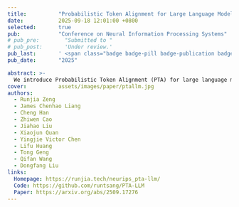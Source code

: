 ```yaml
---
title:          "Probabilistic Token Alignment for Large Language Model Fusion"
date:           2025-09-18 12:01:00 +0800
selected:       true
pub:            "Conference on Neural Information Processing Systems"
# pub_pre:        "Submitted to "
# pub_post:       'Under review.'
pub_last:       ' <span class="badge badge-pill badge-publication badge-success">NeurIPS</span>'
pub_date:       "2025"

abstract: >-
  We introduce Probabilistic Token Alignment (PTA) for large language model fusion, reformulating token alignment as an optimal transport problem. PTA enhances performance and generality through distribution-aware learning while offering interpretability from a distributional perspective, which provides deeper insights into token alignment.
cover:          assets/images/paper/ptallm.jpg
authors:
  - Runjia Zeng
  - James Chenhao Liang
  - Cheng Han
  - Zhiwen Cao
  - Jiahao Liu
  - Xiaojun Quan
  - Yingjie Victor Chen
  - Lifu Huang
  - Tong Geng
  - Qifan Wang
  - Dongfang Liu
links:
  Homepage: https://runjia.tech/neurips_pta-llm/
  Code: https://github.com/runtsang/PTA-LLM
  Paper: https://arxiv.org/abs/2509.17276
---
```

